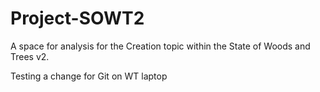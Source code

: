# Project-SOWT2

A space for analysis for the Creation topic within the State of Woods and Trees v2.

Testing a change for Git on WT laptop
